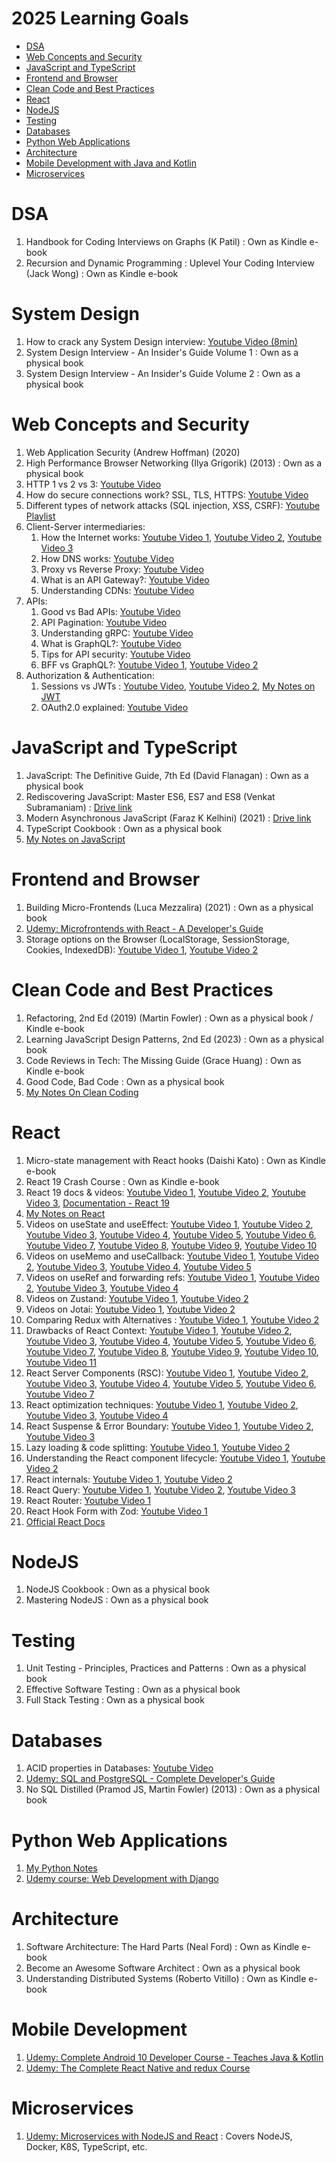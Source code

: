 # 2025 Learning Goals

- [DSA](#dsa)
- [Web Concepts and Security](#web-concepts-and-security)
- [JavaScript and TypeScript](#javascript-and-typescript)
- [Frontend and Browser](#frontend-and-browser)
- [Clean Code and Best Practices](#clean-code-and-best-practices)
- [React](#react)
- [NodeJS](#nodejs)
- [Testing](#testing)
- [Databases](#databases)
- [Python Web Applications](#python-web-applications)
- [Architecture](#architecture)
- [Mobile Development with Java and Kotlin](#mobile-development-with-java-and-kotlin)
- [Microservices](#microservices)

# DSA
1. Handbook for Coding Interviews on Graphs (K Patil) : Own as Kindle e-book
2. Recursion and Dynamic Programming : Uplevel Your Coding Interview (Jack Wong) : Own as Kindle e-book

# System Design
1. How to crack any System Design interview: [Youtube Video (8min)](https://www.youtube.com/watch?v=o-k7h2G3Gco)
2. System Design Interview - An Insider's Guide Volume 1 : Own as a physical book
3. System Design Interview - An Insider's Guide Volume 2 : Own as a physical book

# Web Concepts and Security
1. Web Application Security (Andrew Hoffman) (2020)
2. High Performance Browser Networking (Ilya Grigorik) (2013) : Own as a physical book
3. HTTP 1 vs 2 vs 3: [Youtube Video](https://www.youtube.com/watch?v=UMwQjFzTQXw)
4. How do secure connections work? SSL, TLS, HTTPS: [Youtube Video](https://www.youtube.com/watch?v=j9QmMEWmcfo)
5. Different types of network attacks (SQL injection, XSS, CSRF): [Youtube Playlist](https://www.youtube.com/playlist?list=PLTgRMOcmRb3OYTeKsyLDYyapFROKYvXEz)
6. Client-Server intermediaries:
    1. How the Internet works: [Youtube Video 1](https://www.youtube.com/watch?v=sMHzfigUxz4), [Youtube Video 2](https://www.youtube.com/watch?v=NiQTs9DbtW4), [Youtube Video 3](https://www.youtube.com/watch?v=AlkDbnbv7dk)
    2. How DNS works: [Youtube Video](https://www.youtube.com/watch?v=27r4Bzuj5NQ)
    3. Proxy vs Reverse Proxy: [Youtube Video](https://www.youtube.com/watch?v=RqfaTIWc3LQ)
    4. What is an API Gateway?: [Youtube Video](https://www.youtube.com/watch?v=6ULyxuHKxg8)
    5. Understanding CDNs: [Youtube Video](https://www.youtube.com/watch?v=RI9np1LWzqw)
7. APIs:
    1. Good vs Bad APIs: [Youtube Video](https://www.youtube.com/watch?v=_gQaygjm_hg)
    2. API Pagination: [Youtube Video](https://www.youtube.com/watch?v=14K_a2kKTxU)
    3. Understanding gRPC: [Youtube Video](https://www.youtube.com/watch?v=gnchfOojMk4)
    4. What is GraphQL?: [Youtube Video](https://www.youtube.com/watch?v=yWzKJPw_VzM&t=11s)
    5. Tips for API security: [Youtube Video](https://www.youtube.com/watch?v=6WZ6S-qmtqY)
    6. BFF vs GraphQL?: [Youtube Video 1](https://www.youtube.com/watch?v=oFu2H4zyM-M&t=1s), [Youtube Video 2](https://www.youtube.com/watch?v=SSo-z16wEnc&t=2s)
8. Authorization & Authentication:
    1. Sessions vs JWTs : [Youtube Video](https://www.youtube.com/watch?v=fyTxwIa-1U0), [Youtube Video 2](https://www.youtube.com/watch?v=P2CPd9ynFLg), [My Notes on JWT](https://github.com/pushkar100/notes-apis-services-auth-security/blob/master/JSON-web-tokens.md)
    2. OAuth2.0 explained: [Youtube Video](https://www.youtube.com/watch?v=ZV5yTm4pT8g)

# JavaScript and TypeScript
1. JavaScript: The Definitive Guide, 7th Ed (David Flanagan) : Own as a physical book
2. Rediscovering JavaScript: Master ES6, ES7 and ES8 (Venkat Subramaniam) : [Drive link](https://drive.google.com/file/d/1BO0ZE08W9nDsR0T6H-YtgO7UmM930dL6/view?usp=share_link)
3. Modern Asynchronous JavaScript (Faraz K Kelhini) (2021) : [Drive link](https://drive.google.com/file/d/1PjcqbvgpuVe-hNMDR_z2GBqmAa1pKe-l/view?usp=share_link)
4. TypeScript Cookbook : Own as a physical book
5. [My Notes on JavaScript](https://github.com/pushkar100/notes-javascript)

# Frontend and Browser
1. Building Micro-Frontends (Luca Mezzalira) (2021) : Own as a physical book
2. [Udemy: Microfrontends with React - A Developer's Guide](https://www.udemy.com/course/microfrontend-course)
3. Storage options on the Browser (LocalStorage, SessionStorage, Cookies, IndexedDB): [Youtube Video 1](https://www.youtube.com/watch?v=GihQAC1I39Q), [Youtube Video 2](https://www.youtube.com/watch?v=-AzFQN9Vp7k)

# Clean Code and Best Practices
1. Refactoring, 2nd Ed (2019) (Martin Fowler) : Own as a physical book / Kindle e-book
2. Learning JavaScript Design Patterns, 2nd Ed (2023) : Own as a physical book
3. Code Reviews in Tech: The Missing Guide (Grace Huang) : Own as Kindle e-book
4. Good Code, Bad Code : Own as a physical book
5. [My Notes On Clean Coding](https://github.com/pushkar100/notes-clean-code-architecture)

# React
1. Micro-state management with React hooks (Daishi Kato) : Own as Kindle e-book
2. React 19 Crash Course : Own as Kindle e-book
3. React 19 docs & videos: [Youtube Video 1](https://www.youtube.com/watch?v=WvGexufMouA), [Youtube Video 2](https://www.youtube.com/watch?v=WHKvhMKV_-0), [Youtube Video 3](https://www.youtube.com/watch?v=zdNF9FJWJ8o), [Documentation - React 19](https://react.dev/blog/2024/12/05/react-19#new-react-dom-static-apis)
4. [My Notes on React](https://github.com/pushkar100/notes-react)
5. Videos on useState and useEffect: [Youtube Video 1](https://www.youtube.com/watch?v=-4XpG5_Lj_o), [Youtube Video 2](https://www.youtube.com/watch?v=-yIsQPp31L0), [Youtube Video 3](https://www.youtube.com/watch?v=lStfMBiWROQ), [Youtube Video 4](https://www.youtube.com/watch?v=MFj_S0Nof90), [Youtube Video 5](https://www.youtube.com/watch?v=V1f8MOQiHRw), [Youtube Video 6](https://www.youtube.com/watch?v=F-0SZ_TicXA), [Youtube Video 7](https://www.youtube.com/watch?v=DOgfV-fQ94k), [Youtube Video 8](https://www.youtube.com/watch?v=cDdGGthGA6M), [Youtube Video 9](https://www.youtube.com/watch?v=GGo3MVBFr1A&t=177s), [Youtube Video 10](https://www.youtube.com/watch?v=O6P86uwfdR0)
6. Videos on useMemo and useCallback: [Youtube Video 1](https://www.youtube.com/watch?v=vpE9I_eqHdM), [Youtube Video 2](https://www.youtube.com/watch?v=MxIPQZ64x0I), [Youtube Video 3](https://www.youtube.com/watch?v=CSFMLmON5hM), [Youtube Video 4](https://www.youtube.com/watch?v=uojLJFt9SzY), [Youtube Video 5](https://www.youtube.com/watch?v=M8NaTJN8xh4)
7. Videos on useRef and forwarding refs: [Youtube Video 1](https://www.youtube.com/watch?v=42BkpGe8oxg), [Youtube Video 2](https://www.youtube.com/watch?v=gLvsc3gjZnc), [Youtube Video 3](https://www.youtube.com/watch?v=gwFfzIaKnAU), [Youtube Video 4](https://www.youtube.com/watch?v=h2aK7H86HxY)
8. Videos on Zustand: [Youtube Video 1](https://www.youtube.com/watch?v=_ngCLZ5Iz-0), [Youtube Video 2](https://www.youtube.com/watch?v=KCr-UNsM3vA)
9. Videos on Jotai: [Youtube Video 1](https://www.youtube.com/watch?v=eVfw4pRDUIY), [Youtube Video 2](https://www.youtube.com/watch?v=0uM16sAWm_Q)
10. Comparing Redux with Alternatives : [Youtube Video 1](https://www.youtube.com/watch?v=czptRA4IeCc), [Youtube Video 2](https://www.youtube.com/watch?v=yJeamGjFNqQ)
11. Drawbacks of React Context: [Youtube Video 1](https://www.youtube.com/watch?v=16yMmAJSGek&t=2s), [Youtube Video 2](https://www.youtube.com/watch?v=I7dwJxGuGYQ), [Youtube Video 3](https://www.youtube.com/watch?v=FpITaXEOJZ0&t=1s), [Youtube Video 4](https://www.youtube.com/watch?v=MSpDAuDPqNw), [Youtube Video 5](https://www.youtube.com/watch?v=NMNo8Rz6ARg), [Youtube Video 6](https://www.youtube.com/watch?v=ZKlXqrcBx88), [Youtube Video 7](https://www.youtube.com/watch?v=5gUHfe-ETuo), [Youtube Video 8](https://www.youtube.com/shorts/PmZCIPeBRig), [Youtube Video 9](https://www.youtube.com/watch?v=OvM4hIxrqAw), [Youtube Video 10](https://www.youtube.com/watch?v=D66ej8uVeVU), [Youtube Video 11](https://www.youtube.com/watch?v=_HdrLsyAdJg)
12. React Server Components (RSC): [Youtube Video 1](https://www.youtube.com/watch?v=VIwWgV3Lc6s), [Youtube Video 2](https://www.youtube.com/watch?v=bugO1tmSDpM), [Youtube Video 3](https://www.youtube.com/watch?v=jEJEFAc8tSI&t=5s), [Youtube Video 4](https://www.youtube.com/watch?v=rGPpQdbDbwo&t=250s), [Youtube Video 5](https://www.youtube.com/watch?v=Qdkg_mrniLk), [Youtube Video 6](https://www.youtube.com/watch?v=WeyDovgSen4), [Youtube Video 7](https://www.youtube.com/watch?v=0njVU3TRUtk)
13. React optimization techniques: [Youtube Video 1](https://www.youtube.com/watch?v=laf64Ms0yV4), [Youtube Video 2](https://www.youtube.com/watch?v=tbBILjDgXb4), [Youtube Video 3](https://www.youtube.com/watch?v=CaShN6mCJB0), [Youtube Video 4](https://www.youtube.com/watch?v=-yIsQPp31L0)
14. React Suspense & Error Boundary: [Youtube Video 1](https://www.youtube.com/watch?v=8YQXeqgSSeM), [Youtube Video 2](https://www.youtube.com/watch?v=_FuDMEgIy7I), [Youtube Video 3](https://www.youtube.com/watch?v=0LpLxEUephc)
15. Lazy loading & code splitting: [Youtube Video 1](https://www.youtube.com/watch?v=nS5qbSJLGx8), [Youtube Video 2](https://www.youtube.com/watch?v=IpuOnfjY82E)
16. Understanding the React component lifecycle: [Youtube Video 1](https://www.youtube.com/watch?v=zvM_FUVcB-0&t=28s), [Youtube Video 2](https://www.youtube.com/watch?v=Zz9pLellSQA)
17. React internals: [Youtube Video 1](https://www.youtube.com/watch?v=7YhdqIR2Yzo&t=35s), [Youtube Video 2](https://www.youtube.com/watch?v=N9cFPtkqtWI)
18. React Query:  [Youtube Video 1](https://www.youtube.com/watch?v=r8Dg0KVnfMA), [Youtube Video 2](https://www.youtube.com/watch?v=lVLz_ASqAio), [Youtube Video 3](https://www.youtube.com/watch?v=xIflplz925Y)
19. React Router: [Youtube Video 1](https://www.youtube.com/watch?v=oTIJunBa6MA)
20. React Hook Form with Zod: [Youtube Video 1](https://www.youtube.com/watch?v=cc_xmawJ8Kg)
21. [Official React Docs](https://react.dev/reference/react)

# NodeJS
1. NodeJS Cookbook : Own as a physical book
2. Mastering NodeJS : Own as a physical book

# Testing
1. Unit Testing - Principles, Practices and Patterns : Own as a physical book
2. Effective Software Testing : Own as a physical book
3. Full Stack Testing : Own as a physical book

# Databases
1. ACID properties in Databases: [Youtube Video](https://www.youtube.com/watch?v=GAe5oB742dw)
2. [Udemy: SQL and PostgreSQL - Complete Developer's Guide](https://www.udemy.com/course/sql-and-postgresql)
3. No SQL Distilled (Pramod JS, Martin Fowler) (2013) : Own as a physical book

# Python Web Applications
1. [My Python Notes](https://github.com/pushkar100/notes-python)
3. [Udemy course: Web Development with Django](https://www.udemy.com/course/python-django-the-practical-guide/)

# Architecture
1. Software Architecture: The Hard Parts (Neal Ford) : Own as Kindle e-book
2. Become an Awesome Software Architect : Own as a physical book
3. Understanding Distributed Systems (Roberto Vitillo) : Own as Kindle e-book

# Mobile Development
1. [Udemy: Complete Android 10 Developer Course - Teaches Java & Kotlin](https://www.udemy.com/course/the-complete-android-10-developer-course-mastering-android)
2. [Udemy: The Complete React Native and redux Course](https://www.udemy.com/course/the-complete-react-native-and-redux-course/)

# Microservices
1. [Udemy: Microservices with NodeJS and React](https://www.udemy.com/course/microservices-with-node-js-and-react) : Covers NodeJS, Docker, K8S, TypeScript, etc.

